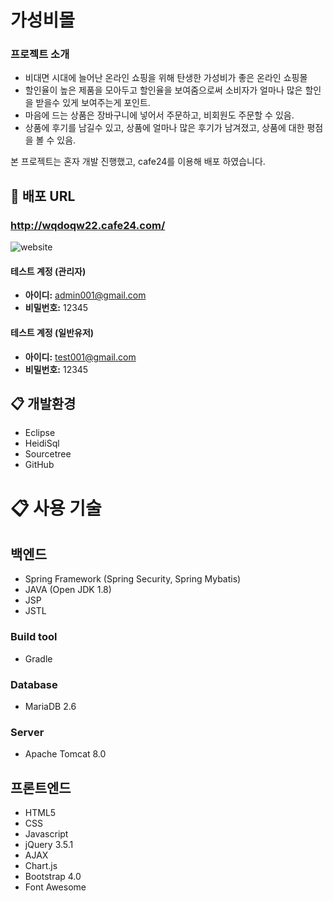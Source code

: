 # 가성비몰

### 프로젝트 소개 
* 비대면 시대에 늘어난 온라인 쇼핑을 위해 탄생한 가성비가 좋은 온라인 쇼핑몰
* 할인율이 높은 제품을 모아두고 할인율을 보여줌으로써 소비자가 얼마나 많은 할인을 받을수 있게 보여주는게 포인트.
* 마음에 드는 상품은 장바구니에 넣어서 주문하고, 비회원도 주문할 수 있음.
* 상품에 후기를 남길수 있고, 상품에 얼마나 많은 후기가 남겨졌고, 상품에 대한 평점을 볼 수 있음.

본 프로젝트는 혼자 개발 진행했고, cafe24를 이용해 배포 하였습니다.

## :link: 배포 URL
### http://wqdoqw22.cafe24.com/


![website](https://user-images.githubusercontent.com/20630599/103749283-aa4d6b80-5048-11eb-8972-4eb394aa7d67.PNG)


#### **테스트 계정 (관리자)**
* **아이디:** admin001@gmail.com
* **비밀번호:** 12345
#### **테스트 계정 (일반유저)**
* **아이디:** test001@gmail.com
* **비밀번호:** 12345


## :clipboard: 개발환경
* Eclipse
* HeidiSql
* Sourcetree
* GitHub
# :clipboard: 사용 기술
## 백엔드
* Spring Framework (Spring Security, Spring Mybatis)
* JAVA (Open JDK 1.8)
* JSP
* JSTL

### Build tool
* Gradle

### Database
* MariaDB 2.6

### Server
* Apache Tomcat 8.0

## 프론트엔드
* HTML5
* CSS
* Javascript
* jQuery 3.5.1
* AJAX
* Chart.js
* Bootstrap 4.0
* Font Awesome



